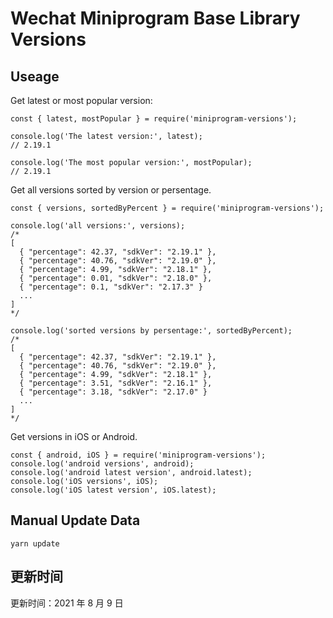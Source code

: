 
# Wechat Miniprogram Base Library Versions

## Useage

Get latest or most popular version:

```;
const { latest, mostPopular } = require('miniprogram-versions');

console.log('The latest version:', latest);
// 2.19.1

console.log('The most popular version:', mostPopular);
// 2.19.1

```

Get all versions sorted by version or persentage.

```
const { versions, sortedByPercent } = require('miniprogram-versions');

console.log('all versions:', versions);
/*
[
  { "percentage": 42.37, "sdkVer": "2.19.1" },
  { "percentage": 40.76, "sdkVer": "2.19.0" },
  { "percentage": 4.99, "sdkVer": "2.18.1" },
  { "percentage": 0.01, "sdkVer": "2.18.0" },
  { "percentage": 0.1, "sdkVer": "2.17.3" }
  ...
]
*/

console.log('sorted versions by persentage:', sortedByPercent);
/*
[
  { "percentage": 42.37, "sdkVer": "2.19.1" },
  { "percentage": 40.76, "sdkVer": "2.19.0" },
  { "percentage": 4.99, "sdkVer": "2.18.1" },
  { "percentage": 3.51, "sdkVer": "2.16.1" },
  { "percentage": 3.18, "sdkVer": "2.17.0" }
  ...
]
*/
```

Get versions in iOS or Android.

```
const { android, iOS } = require('miniprogram-versions');
console.log('android versions', android);
console.log('android latest version', android.latest);
console.log('iOS versions', iOS);
console.log('iOS latest version', iOS.latest);
```

## Manual Update Data

```
yarn update
```

## 更新时间

更新时间：2021 年 8 月 9 日
